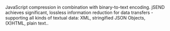 JavaScript compression in combination with binary-to-text encoding. jSEND achieves significant, lossless information reduction for data transfers - supporting all kinds of textual data: XML, stringified JSON Objects, (X)HTML, plain text..